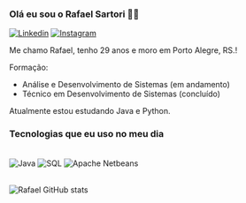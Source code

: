 
### Olá eu sou o Rafael Sartori 🖐🏼

[![Linkedin](https://img.shields.io/badge/LinkedIn-0077B5?style=for-the-badge&logo=linkedin&logoColor=white)](https://www.linkedin.com/in/rafael-sartori-de-azevedo-354b85180/)
[![Instagram](https://img.shields.io/badge/Instagram-E4405F?style=for-the-badge&logo=instagram&logoColor=white)](https://www.instagram.com/_sartorirafael/)

Me chamo Rafael, tenho 29 anos e moro em Porto Alegre, RS.!

Formação:
- Análise e Desenvolvimento de Sistemas (em andamento)
- Técnico em Desenvolvimento de Sistemas (concluído)

Atualmente estou estudando Java e Python.

### Tecnologias que eu uso no meu dia

<div style ="display: inline_block"><br/>
<img align="center" alt="Java" src="https://img.shields.io/badge/Java-ED8B00?style=for-the-badge&logo=openjdk&logoColor=white">
<img align="center" alt="SQL" src="https://img.shields.io/badge/MySQL-005C84?style=for-the-badge&logo=mysql&logoColor=white">
<img align="center" alt="Apache Netbeans" src="https://img.shields.io/badge/apache%20netbeans-1B6AC6?style=for-the-badge&logo=apache%20netbeans%20IDE&logoColor=white">
</div><br/>

![Rafael GitHub stats](https://github-readme-stats.vercel.app/api?username=sartorirafaell&show_icons=true&theme=tokyonight)

